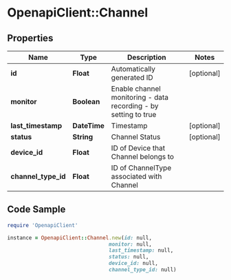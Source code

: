 # OpenapiClient::Channel

## Properties

Name | Type | Description | Notes
------------ | ------------- | ------------- | -------------
**id** | **Float** | Automatically generated ID | [optional] 
**monitor** | **Boolean** | Enable channel monitoring - data recording - by setting to true | 
**last_timestamp** | **DateTime** | Timestamp | [optional] 
**status** | **String** | Channel Status | [optional] 
**device_id** | **Float** | ID of Device that Channel belongs to | 
**channel_type_id** | **Float** | ID of ChannelType associated with Channel | 

## Code Sample

```ruby
require 'OpenapiClient'

instance = OpenapiClient::Channel.new(id: null,
                                 monitor: null,
                                 last_timestamp: null,
                                 status: null,
                                 device_id: null,
                                 channel_type_id: null)
```


